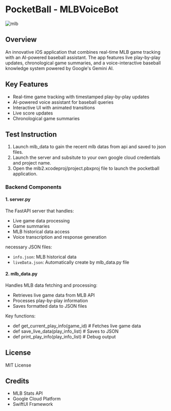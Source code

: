 # PocketBall - MLBVoiceBot
![mlb](https://github.com/user-attachments/assets/01f13b4d-35b5-4bbf-b772-9599cb8d7950)

## Overview
An innovative iOS application that combines real-time MLB game tracking with an AI-powered baseball assistant. The app features live play-by-play updates, chronological game summaries, and a voice-interactive baseball knowledge system powered by Google's Gemini AI.

## Key Features
- Real-time game tracking with timestamped play-by-play updates
- AI-powered voice assistant for baseball queries
- Interactive UI with animated transitions
- Live score updates
- Chronological game summaries

## Test Instruction
1. Launch mlb_data to gain the recent mlb datas from api and saved to json files.
2. Launch the server and subsitute to your own google cloud credentials and project name.
3. Open the mlb2.xcodeproj/project.pbxproj file to launch the pocketball application. 

### Backend Components

#### 1. server.py
The FastAPI server that handles:
- Live game data processing
- Game summaries
- MLB historical data access
- Voice transcription and response generation

necessary JSON files:
- `info.json`: MLB historical data
- `liveData.json`: Automatically create by mlb_data.py file

#### 2. mlb_data.py
Handles MLB data fetching and processing:
- Retrieves live game data from MLB API
- Processes play-by-play information
- Saves formatted data to JSON files

Key functions:
- def get_current_play_info(game_id) # Fetches live game data
- def save_live_data(play_info_list) # Saves to JSON
- def print_play_info(play_info_list) # Debug output

## License
MIT License

## Credits
- MLB Stats API
- Google Cloud Platform
- SwiftUI Framework
